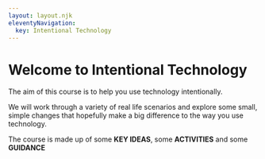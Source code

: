 ```yaml
---
layout: layout.njk
eleventyNavigation:
  key: Intentional Technology
---
```


<h1>Welcome to Intentional Technology</h1>

<p class="lead">The aim of this course is to help you use technology intentionally.</p>

We will work through a variety of real life scenarios and explore some small, simple changes that hopefully make a big difference to the way you use technology.

The course is made up of some <strong>KEY IDEAS</strong>, some <strong>ACTIVITIES</strong> and some <strong>GUIDANCE</strong>




